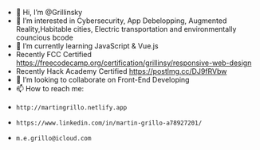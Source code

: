 - 👋 Hi, I’m @Grillinsky
- 👀 I’m interested in Cybersecurity, App Debelopping, Augmented Reality,Habitable cities, Electric transportation and environmentally councious bcode
- 🌱 I’m currently learning JavaScript & Vue.js
- Recently FCC Certified https://freecodecamp.org/certification/grillinsy/responsive-web-design 
- Recently Hack Academy Certified https://postlmg.cc/DJ9fRVbw
- 💞️ I’m looking to collaborate on Front-End Developing
- 📫 How to reach me: 
-     http://martingrillo.netlify.app
-     https://www.linkedin.com/in/martin-grillo-a78927201/
-     m.e.grillo@icloud.com
<!---
Grillinsky/Grillinsky is a ✨ special ✨ repository because its `README.md` (this file) appears on your GitHub profile.
You can click the Preview link to take a look at your changes.
--->
